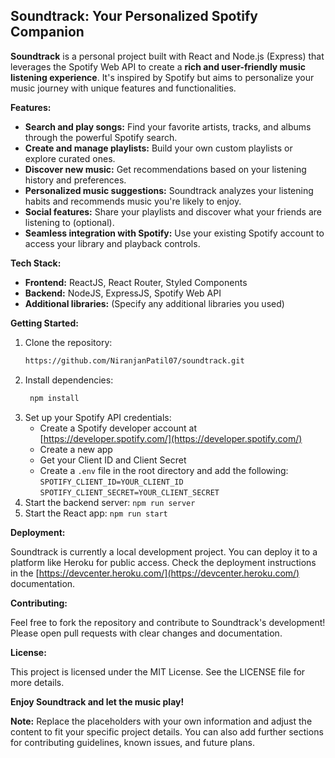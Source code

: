 ## Soundtrack: Your Personalized Spotify Companion

**Soundtrack** is a personal project built with React and Node.js (Express) that leverages the Spotify Web API to create a **rich and user-friendly music listening experience**. It's inspired by Spotify but aims to personalize your music journey with unique features and functionalities.

**Features:**

* **Search and play songs:** Find your favorite artists, tracks, and albums through the powerful Spotify search.
* **Create and manage playlists:** Build your own custom playlists or explore curated ones.
* **Discover new music:** Get recommendations based on your listening history and preferences.
* **Personalized music suggestions:** Soundtrack analyzes your listening habits and recommends music you're likely to enjoy.
* **Social features:** Share your playlists and discover what your friends are listening to (optional).
* **Seamless integration with Spotify:** Use your existing Spotify account to access your library and playback controls.

**Tech Stack:**

* **Frontend:** ReactJS, React Router, Styled Components
* **Backend:** NodeJS, ExpressJS, Spotify Web API
* **Additional libraries:** (Specify any additional libraries you used)

**Getting Started:**

1. Clone the repository:
   ```bash
   https://github.com/NiranjanPatil07/soundtrack.git
   ```
2. Install dependencies:
   ```bash
    npm install
   ```
3. Set up your Spotify API credentials:
    * Create a Spotify developer account at [https://developer.spotify.com/](https://developer.spotify.com/)
    * Create a new app
    * Get your Client ID and Client Secret
    * Create a `.env` file in the root directory and add the following:
        `SPOTIFY_CLIENT_ID=YOUR_CLIENT_ID`
        `SPOTIFY_CLIENT_SECRET=YOUR_CLIENT_SECRET`
4. Start the backend server: `npm run server`
5. Start the React app: `npm run start`

**Deployment:**

Soundtrack is currently a local development project. You can deploy it to a platform like Heroku for public access. Check the deployment instructions in the [https://devcenter.heroku.com/](https://devcenter.heroku.com/) documentation.

**Contributing:**

Feel free to fork the repository and contribute to Soundtrack's development! Please open pull requests with clear changes and documentation.

**License:**

This project is licensed under the MIT License. See the LICENSE file for more details.

**Enjoy Soundtrack and let the music play!**

**Note:** Replace the placeholders with your own information and adjust the content to fit your specific project details. You can also add further sections for contributing guidelines, known issues, and future plans.
